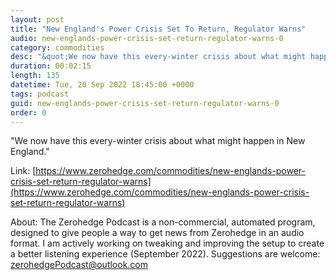 ```yaml
---
layout: post
title: "New England's Power Crisis Set To Return, Regulator Warns"
audio: new-englands-power-crisis-set-return-regulator-warns-0
category: commodities
desc: "&quot;We now have this every-winter crisis about what might happen in New England.&quot; "
duration: 00:02:15
length: 135
datetime: Tue, 20 Sep 2022 18:45:00 +0000
tags: podcast
guid: new-englands-power-crisis-set-return-regulator-warns-0
order: 0
---
```

&quot;We now have this every-winter crisis about what might happen in New England.&quot; 

Link: [https://www.zerohedge.com/commodities/new-englands-power-crisis-set-return-regulator-warns](https://www.zerohedge.com/commodities/new-englands-power-crisis-set-return-regulator-warns)

About: The Zerohedge Podcast is a non-commercial, automated program, designed to give people a way to get news from Zerohedge in an audio format.  I am actively working on tweaking and improving the setup to create a better listening experience (September 2022).  Suggestions are welcome: [zerohedgePodcast@outlook.com](mailto:zerohedgePodcast@outlook.com)